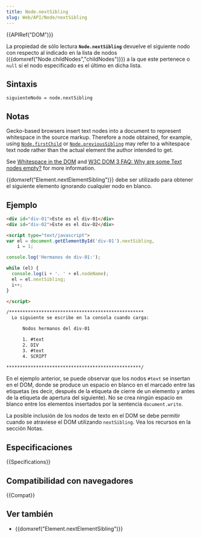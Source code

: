 ```yaml
---
title: Node.nextSibling
slug: Web/API/Node/nextSibling
---
```


{{APIRef("DOM")}}

La propiedad de sólo lectura **`Node.nextSibling`** devuelve el siguiente nodo con respecto al indicado en la lista de nodos ({{domxref("Node.childNodes","childNodes")}}) a la que este pertenece o `null` si el nodo especificado es el último en dicha lista.

## Sintaxis

```
siguienteNodo = node.nextSibling
```

## Notas

Gecko-based browsers insert text nodes into a document to represent whitespace in the source markup.
Therefore a node obtained, for example, using [`Node.firstChild`](/es/docs/Web/API/Node/firstChild) or [`Node.previousSibling`](/es/docs/Web/API/Node/previousSibling) may refer to a
whitespace text node rather than the actual element the author intended to get.

See [Whitespace in the DOM](/es/docs/Web/Guide/DOM/Whitespace_in_the_DOM) and
[W3C DOM 3 FAQ: Why are some Text nodes empty?](http://www.w3.org/DOM/faq.html#emptytext)
for more information.

{{domxref("Element.nextElementSibling")}} debe ser utilizado para obtener el siguiente elemento ignorando cualquier nodo en blanco.

## Ejemplo

```html
<div id="div-01">Este es el div-01</div>
<div id="div-02">Este es el div-02</div>

<script type="text/javascript">
var el = document.getElementById('div-01').nextSibling,
    i = 1;

console.log('Hermanos de div-01:');

while (el) {
  console.log(i + '. ' + el.nodeName);
  el = el.nextSibling;
  i++;
}

</script>

/**************************************************
  Lo siguiente se escribe en la consola cuando carga:

      Nodos hermanos del div-01

      1. #text
      2. DIV
      3. #text
      4. SCRIPT

**************************************************/
```

En el ejemplo anterior, se puede observar que los nodos `#text` se insertan en el DOM, donde se produce un espacio en blanco en el marcado entre las etiquetas (es decir, después de la etiqueta de cierre de un elemento y antes de la etiqueta de apertura del siguiente). No se crea ningún espacio en blanco entre los elementos insertados por la sentencia `document.write`.

La posible inclusión de los nodos de texto en el DOM se debe permitir cuando se atraviese el DOM utilizando `nextSibling`. Vea los recursos en la sección Notas.

## Especificaciones

{{Specifications}}

## Compatibilidad con navegadores

{{Compat}}

## Ver también

- {{domxref("Element.nextElementSibling")}}
